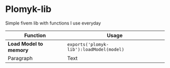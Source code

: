 # Plomyk-lib
Simple fivem lib with functions I use everyday

| Function      | Usage |
| ----------- | ----------- |
| **Load Model to memory**      | ```exports('plomyk-lib'):loadModel(model)```      |
| Paragraph   | Text        |
